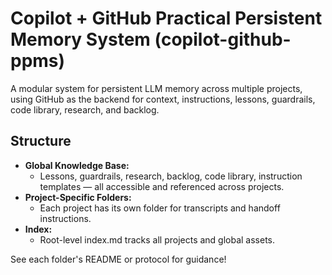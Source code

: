 # Copilot + GitHub Practical Persistent Memory System (copilot-github-ppms)

A modular system for persistent LLM memory across multiple projects, using GitHub as the backend for context, instructions, lessons, guardrails, code library, research, and backlog.

## Structure

- **Global Knowledge Base:**  
  - Lessons, guardrails, research, backlog, code library, instruction templates — all accessible and referenced across projects.
- **Project-Specific Folders:**  
  - Each project has its own folder for transcripts and handoff instructions.
- **Index:**  
  - Root-level index.md tracks all projects and global assets.

See each folder's README or protocol for guidance!